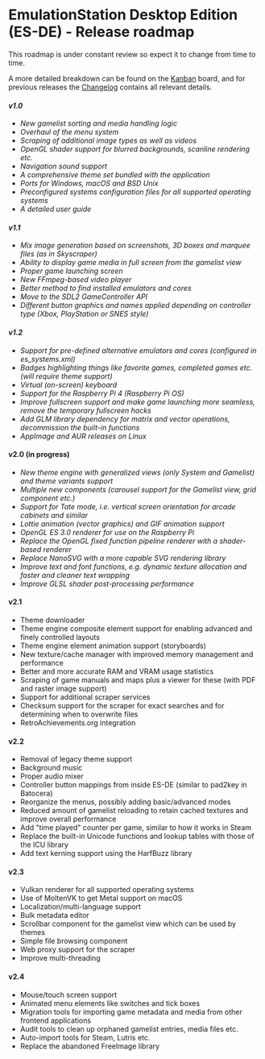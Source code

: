 # EmulationStation Desktop Edition (ES-DE) - Release roadmap

This roadmap is under constant review so expect it to change from time to time.

A more detailed breakdown can be found on the [Kanban](https://gitlab.com/es-de/emulationstation-de/-/boards) board, and for previous releases the [Changelog](CHANGELOG.md) contains all relevant details.

#### _v1.0_

* _New gamelist sorting and media handling logic_
* _Overhaul of the menu system_
* _Scraping of additional image types as well as videos_
* _OpenGL shader support for blurred backgrounds, scanline rendering etc._
* _Navigation sound support_
* _A comprehensive theme set bundled with the application_
* _Ports for Windows, macOS and BSD Unix_
* _Preconfigured systems configuration files for all supported operating systems_
* _A detailed user guide_

#### _v1.1_

* _Mix image generation based on screenshots, 3D boxes and marquee files (as in Skyscraper)_
* _Ability to display game media in full screen from the gamelist view_
* _Proper game launching screen_
* _New FFmpeg-based video player_
* _Better method to find installed emulators and cores_
* _Move to the SDL2 GameController API_
* _Different button graphics and names applied depending on controller type (Xbox, PlayStation or SNES style)_

#### _v1.2_

* _Support for pre-defined alternative emulators and cores (configured in es_systems.xml)_
* _Badges highlighting things like favorite games, completed games etc. (will require theme support)_
* _Virtual (on-screen) keyboard_
* _Support for the Raspberry Pi 4 (Raspberry Pi OS)_
* _Improve fullscreen support and make game launching more seamless, remove the temporary fullscreen hacks_
* _Add GLM library dependency for matrix and vector operations, decommission the built-in functions_
* _AppImage and AUR releases on Linux_

#### v2.0 (in progress)

* _New theme engine with generalized views (only System and Gamelist) and theme variants support_
* _Multiple new components (carousel support for the Gamelist view, grid component etc.)_
* _Support for Tate mode, i.e. vertical screen orientation for arcade cabinets and similar_
* _Lottie animation (vector graphics) and GIF animation support_
* _OpenGL ES 3.0 renderer for use on the Raspberry Pi_
* _Replace the OpenGL fixed function pipeline renderer with a shader-based renderer_
* _Replace NanoSVG with a more capable SVG rendering library_
* _Improve text and font functions, e.g. dynamic texture allocation and faster and cleaner text wrapping_
* _Improve GLSL shader post-processing performance_

#### v2.1

* Theme downloader
* Theme engine composite element support for enabling advanced and finely controlled layouts
* Theme engine element animation support (storyboards)
* New texture/cache manager with improved memory management and performance
* Better and more accurate RAM and VRAM usage statistics
* Scraping of game manuals and maps plus a viewer for these (with PDF and raster image support)
* Support for additional scraper services
* Checksum support for the scraper for exact searches and for determining when to overwrite files
* RetroAchievements.org integration

#### v2.2

* Removal of legacy theme support
* Background music
* Proper audio mixer
* Controller button mappings from inside ES-DE (similar to pad2key in Batocera)
* Reorganize the menus, possibly adding basic/advanced modes
* Reduced amount of gamelist reloading to retain cached textures and improve overall performance
* Add "time played" counter per game, similar to how it works in Steam
* Replace the built-in Unicode functions and lookup tables with those of the ICU library
* Add text kerning support using the HarfBuzz library

#### v2.3

* Vulkan renderer for all supported operating systems
* Use of MoltenVK to get Metal support on macOS
* Localization/multi-language support
* Bulk metadata editor
* Scrollbar component for the gamelist view which can be used by themes
* Simple file browsing component
* Web proxy support for the scraper
* Improve multi-threading

#### v2.4

* Mouse/touch screen support
* Animated menu elements like switches and tick boxes
* Migration tools for importing game metadata and media from other frontend applications
* Audit tools to clean up orphaned gamelist entries, media files etc.
* Auto-import tools for Steam, Lutris etc.
* Replace the abandoned FreeImage library

